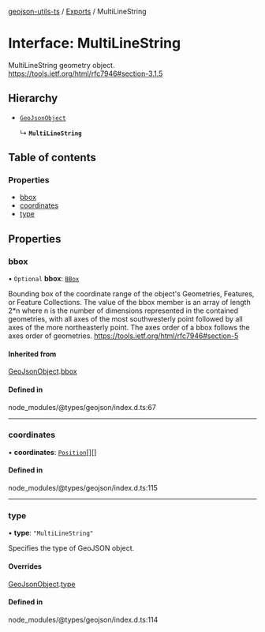 [geojson-utils-ts](../README.md) / [Exports](../modules.md) / MultiLineString

# Interface: MultiLineString

MultiLineString geometry object.
https://tools.ietf.org/html/rfc7946#section-3.1.5

## Hierarchy

- [`GeoJsonObject`](GeoJsonObject.md)

  ↳ **`MultiLineString`**

## Table of contents

### Properties

- [bbox](MultiLineString.md#bbox)
- [coordinates](MultiLineString.md#coordinates)
- [type](MultiLineString.md#type)

## Properties

### bbox

• `Optional` **bbox**: [`BBox`](../modules.md#bbox)

Bounding box of the coordinate range of the object's Geometries, Features, or Feature Collections.
The value of the bbox member is an array of length 2*n where n is the number of dimensions
represented in the contained geometries, with all axes of the most southwesterly point
followed by all axes of the more northeasterly point.
The axes order of a bbox follows the axes order of geometries.
https://tools.ietf.org/html/rfc7946#section-5

#### Inherited from

[GeoJsonObject](GeoJsonObject.md).[bbox](GeoJsonObject.md#bbox)

#### Defined in

node_modules/@types/geojson/index.d.ts:67

___

### coordinates

• **coordinates**: [`Position`](../modules.md#position)[][]

#### Defined in

node_modules/@types/geojson/index.d.ts:115

___

### type

• **type**: ``"MultiLineString"``

Specifies the type of GeoJSON object.

#### Overrides

[GeoJsonObject](GeoJsonObject.md).[type](GeoJsonObject.md#type)

#### Defined in

node_modules/@types/geojson/index.d.ts:114
